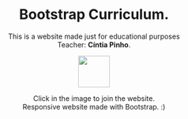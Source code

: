 <h1 align="center">Bootstrap Curriculum.</h1>

<p align="center">This is a website made just for educational purposes<br>
Teacher: <b>Cíntia Pinho</b>.<br>

<p align="center"><a href="https://edwardribas.github.io/bootstrap-cv/"><img width="64px" height="64px" src="https://i.imgur.com/qrpt2HY.png"></a></p>

<p align="center">Click in the image to join the website.<br>
Responsive website made with Bootstrap. :) <br></p>
